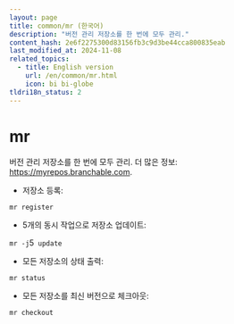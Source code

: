 ```yaml
---
layout: page
title: common/mr (한국어)
description: "버전 관리 저장소를 한 번에 모두 관리."
content_hash: 2e6f2275300d83156fb3c9d3be44cca800835eab
last_modified_at: 2024-11-08
related_topics:
  - title: English version
    url: /en/common/mr.html
    icon: bi bi-globe
tldri18n_status: 2
---
```

# mr

버전 관리 저장소를 한 번에 모두 관리.
더 많은 정보: <https://myrepos.branchable.com>.

- 저장소 등록:

`mr register`

- 5개의 동시 작업으로 저장소 업데이트:

`mr -j`<span class="tldr-var badge badge-pill bg-dark-lm bg-white-dm text-white-lm text-dark-dm font-weight-bold">5</span>` update`

- 모든 저장소의 상태 출력:

`mr status`

- 모든 저장소를 최신 버전으로 체크아웃:

`mr checkout`

